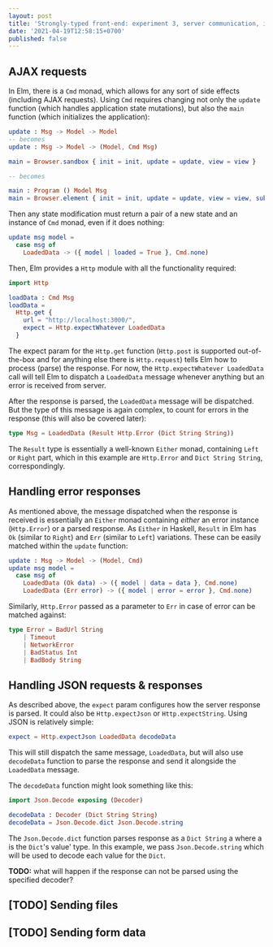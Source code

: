 ```yaml
---
layout: post
title: 'Strongly-typed front-end: experiment 3, server communication, in Elm'
date: '2021-04-19T12:58:15+0700'
published: false
---
```


## AJAX requests

In Elm, there is a `Cmd` monad, which allows for any sort of side effects (including AJAX requests). Using `Cmd` requires changing not only the `update` function (which handles application state mutations), but also the `main` function (which initializes the application):

```elm
update : Msg -> Model -> Model
-- becomes
update : Msg -> Model -> (Model, Cmd Msg)
```

```elm
main = Browser.sandbox { init = init, update = update, view = view }

-- becomes

main : Program () Model Msg
main = Browser.element { init = init, update = update, view = view, subscriptions = \_ -> Sub.none }
```

Then any state modification must return a pair of a new state and an instance of `Cmd` monad, even if it does nothing:

```elm
update msg model =
  case msg of
    LoadedData -> ({ model | loaded = True }, Cmd.none)
```

Then, Elm provides a `Http` module with all the functionality required:

```elm
import Http

loadData : Cmd Msg
loadData = 
  Http.get {
    url = "http://localhost:3000/",
    expect = Http.expectWhatever LoadedData
  }
```

The expect param for the `Http.get` function (`Http.post` is supported out-of-the-box and for anything else there is `Http.request`) tells Elm how to process (parse) the response. For now, the `Http.expectWhatever LoadedData` call will tell Elm to dispatch a `LoadedData` message whenever anything but an error is received from server.

After the response is parsed, the `LoadedData` message will be dispatched. But the type of this message is again complex, to count for errors in the response (this will also be covered later):

```elm
type Msg = LoadedData (Result Http.Error (Dict String String))
```

The `Result` type is essentially a well-known `Either` monad, containing `Left` or `Right` part, which in this example are `Http.Error` and `Dict String String`, correspondingly.

## Handling error responses

As mentioned above, the message dispatched when the response is received is essentially an `Either` monad containing _either_ an error instance (`Http.Error`) or a parsed response. As `Either` in Haskell, `Result` in Elm has `Ok` (similar to `Right`) and `Err` (similar to `Left`) variations. These can be easily matched within the `update` function:

```elm
update : Msg -> Model -> (Model, Cmd)
update msg model =
  case msg of
    LoadedData (Ok data) -> ({ model | data = data }, Cmd.none)
    LoadedData (Err error) -> ({ model | error = error }, Cmd.none)
```

Similarly, `Http.Error` passed as a parameter to `Err` in case of error can be matched against:

```elm
type Error = BadUrl String
    | Timeout
    | NetworkError
    | BadStatus Int
    | BadBody String
```

## Handling JSON requests & responses

As described above, the `expect` param configures how the server response is parsed. It could also be `Http.expectJson` or `Http.expectString`. Using JSON is relatively simple:

```elm
expect = Http.expectJson LoadedData decodeData
```

This will still dispatch the same message, `LoadedData`, but will also use `decodeData` function to parse the response and send it alongside the `LoadedData` message.

The `decodeData` function might look something like this:

```elm
import Json.Decode exposing (Decoder)

decodeData : Decoder (Dict String String)
decodeData = Json.Decode.dict Json.Decode.string
```

The `Json.Decode.dict` function parses response as a `Dict String` a where a is the `Dict`'s value' type. In this example, we pass `Json.Decode.string` which will be used to decode each value for the `Dict`.

**TODO:** what will happen if the response can not be parsed using the specified decoder?

## [TODO] Sending files

## [TODO] Sending form data
